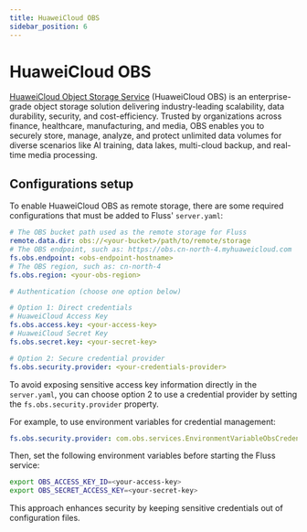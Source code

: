 ```yaml
---
title: HuaweiCloud OBS
sidebar_position: 6
---
```


# HuaweiCloud OBS

[HuaweiCloud Object Storage Service](https://www.huaweicloud.com/eu/product/obs.html) (HuaweiCloud OBS) is an enterprise-grade object storage solution delivering industry-leading scalability, data durability, security, and cost-efficiency. Trusted by organizations across finance, healthcare, manufacturing, and media, OBS enables you to securely store, manage, analyze, and protect unlimited data volumes for diverse scenarios like AI training, data lakes, multi-cloud backup, and real-time media processing.

## Configurations setup

To enable HuaweiCloud OBS as remote storage, there are some required configurations that must be added to Fluss' `server.yaml`:

```yaml
# The OBS bucket path used as the remote storage for Fluss
remote.data.dir: obs://<your-bucket>/path/to/remote/storage
# The OBS endpoint, such as: https://obs.cn-north-4.myhuaweicloud.com
fs.obs.endpoint: <obs-endpoint-hostname>
# The OBS region, such as: cn-north-4
fs.obs.region: <your-obs-region>

# Authentication (choose one option below)

# Option 1: Direct credentials
# HuaweiCloud Access Key
fs.obs.access.key: <your-access-key>
# HuaweiCloud Secret Key
fs.obs.secret.key: <your-secret-key>

# Option 2: Secure credential provider
fs.obs.security.provider: <your-credentials-provider>
```
To avoid exposing sensitive access key information directly in the `server.yaml`, you can choose option 2 to use a credential provider by setting the `fs.obs.security.provider` property.

For example, to use environment variables for credential management:
```yaml
fs.obs.security.provider: com.obs.services.EnvironmentVariableObsCredentialsProvider
```
Then, set the following environment variables before starting the Fluss service:
```bash
export OBS_ACCESS_KEY_ID=<your-access-key>
export OBS_SECRET_ACCESS_KEY=<your-secret-key>
```
This approach enhances security by keeping sensitive credentials out of configuration files.
